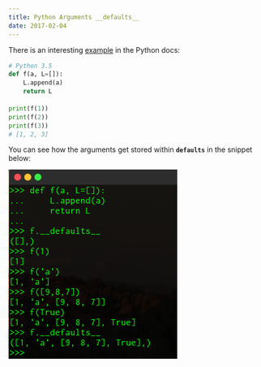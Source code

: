 ```yaml
---
title: Python Arguments __defaults__
date: 2017-02-04
---
```


There is an interesting <a href="https://docs.python.org/dev/tutorial/controlflow.html#more-on-defining-functions">example</a> in the Python docs:

```python
# Python 3.5
def f(a, L=[]):
    L.append(a)
    return L

print(f(1))
print(f(2))
print(f(3))
# [1, 2, 3]
```

You can see how the arguments get stored within <code>__defaults__</code> in the snippet below:

<img src="/files/python-defaults.png" width="333" height="373" alt="Python __defaults__" />
